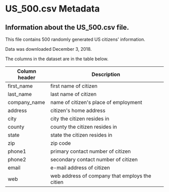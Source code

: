 # US_500.csv Metadata

## Information about the US_500.csv file.

This file contains 500 randomly generated US citizens' information.


Data was downloaded December 3, 2018.


The columns in the dataset are in the table below.

Column header | Description
--------------|------------
first_name | first name of citizen
last_name | last name of citizen
company_name | name of citizen's place of employment
address | citizen's home address
city | city the citizen resides in
county | county the citizen resides in
state | state the citizen resides in
zip | zip code
phone1 | primary contact number of citizen
phone2 | secondary contact number of citizen
email | e-mail address of citizen
web | web address of company that employs the citien
